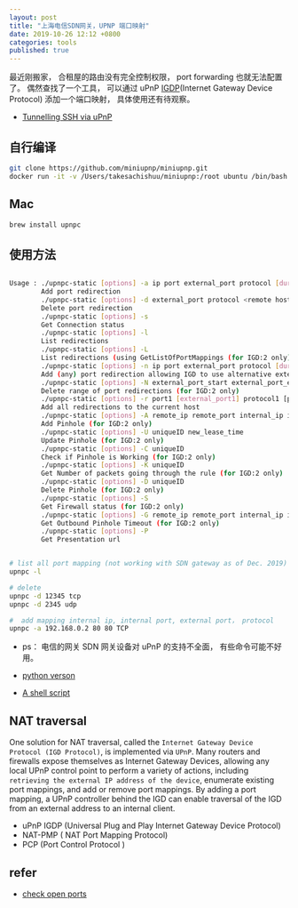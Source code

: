 ```yaml
---
layout: post
title: "上海电信SDN网关，UPNP 端口映射"
date: 2019-10-26 12:12 +0800
categories: tools
published: true
---
```


最近刚搬家， 合租屋的路由没有完全控制权限， port forwarding 也就无法配置了。 偶然查找了一个工具， 可以通过 uPnP [IGDP](https://en.wikipedia.org/wiki/Internet_Gateway_Device_Protocol)(Internet Gateway Device Protocol) 添加一个端口映射， 具体使用还有待观察。

- [Tunnelling SSH via uPnP](https://medium.com/@jos.martin/tunnelling-ssh-via-upnp-af023d04290d)

## 自行编译

```sh
git clone https://github.com/miniupnp/miniupnp.git
docker run -it -v /Users/takesachishuu/miniupnp:/root ubuntu /bin/bash
```

## Mac

```sh
brew install upnpc
```

## 使用方法

```sh

Usage : ./upnpc-static [options] -a ip port external_port protocol [duration]
        Add port redirection
        ./upnpc-static [options] -d external_port protocol <remote host>
        Delete port redirection
        ./upnpc-static [options] -s
        Get Connection status
        ./upnpc-static [options] -l
        List redirections
        ./upnpc-static [options] -L
        List redirections (using GetListOfPortMappings (for IGD:2 only)
        ./upnpc-static [options] -n ip port external_port protocol [duration]
        Add (any) port redirection allowing IGD to use alternative external_port (for IGD:2 only)
        ./upnpc-static [options] -N external_port_start external_port_end protocol [manage]
        Delete range of port redirections (for IGD:2 only)
        ./upnpc-static [options] -r port1 [external_port1] protocol1 [port2 [external_port2] protocol2] [...]
        Add all redirections to the current host
        ./upnpc-static [options] -A remote_ip remote_port internal_ip internal_port protocol lease_time
        Add Pinhole (for IGD:2 only)
        ./upnpc-static [options] -U uniqueID new_lease_time
        Update Pinhole (for IGD:2 only)
        ./upnpc-static [options] -C uniqueID
        Check if Pinhole is Working (for IGD:2 only)
        ./upnpc-static [options] -K uniqueID
        Get Number of packets going through the rule (for IGD:2 only)
        ./upnpc-static [options] -D uniqueID
        Delete Pinhole (for IGD:2 only)
        ./upnpc-static [options] -S
        Get Firewall status (for IGD:2 only)
        ./upnpc-static [options] -G remote_ip remote_port internal_ip internal_port protocol
        Get Outbound Pinhole Timeout (for IGD:2 only)
        ./upnpc-static [options] -P
        Get Presentation url


# list all port mapping (not working with SDN gateway as of Dec. 2019)
upnpc -l

# delete
upnpc -d 12345 tcp
upnpc -d 2345 udp

#  add mapping internal ip, internal port, external port， protocol
upnpc -a 192.168.0.2 80 80 TCP
```

- ps： 电信的网关 SDN 网关设备对 uPnP 的支持不全面， 有些命令可能不好用。

- [python verson](https://pypi.org/project/miniupnpc)

- [A shell script](https://gist.github.com/wuxiangzhou2010/11c2d7848b4741b8887fc88bebe9277b)

## NAT traversal

One solution for NAT traversal, called the `Internet Gateway Device Protocol (IGD Protocol)`, is implemented via `UPnP`. Many routers and firewalls expose themselves as Internet Gateway Devices, allowing any local UPnP control point to perform a variety of actions, including `retrieving the external IP address of the device`, enumerate existing port mappings, and add or remove port mappings. By adding a port mapping, a UPnP controller behind the IGD can enable traversal of the IGD from an external address to an internal client.

- uPnP IGDP (Universal Plug and Play Internet Gateway Device Protocol)
- NAT-PMP ( NAT Port Mapping Protocol)
- PCP (Port Control Protocol )

## refer

- [check open ports](https://www.yougetsignal.com/tools/open-ports/)
